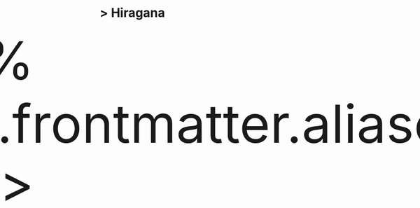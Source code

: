 # > Hiragana
<div style="font-size:120;
	 margin: 0 auto;
	 display: flex;
	 align-items: center;
	 justify-content: center"
	 class="jpcontent"
	 > 
<% tp.frontmatter.aliases %>
</div>
